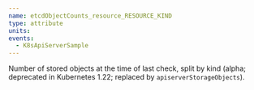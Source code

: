 ```yaml
---
name: etcdObjectCounts_resource_RESOURCE_KIND
type: attribute
units:
events:
  - K8sApiServerSample
---
```


Number of stored objects at the time of last check, split by kind (alpha; deprecated in Kubernetes 1.22; replaced by `apiserverStorageObjects`).